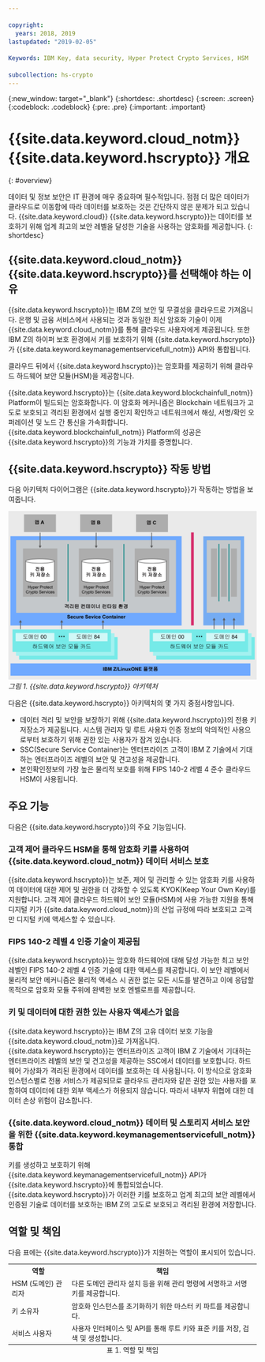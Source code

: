 ```yaml
---

copyright:
  years: 2018, 2019
lastupdated: "2019-02-05"

Keywords: IBM Key, data security, Hyper Protect Crypto Services, HSM

subcollection: hs-crypto
---
```


{:new_window: target="_blank"}
{:shortdesc: .shortdesc}
{:screen: .screen}
{:codeblock: .codeblock}
{:pre: .pre}
{:important: .important}

# {{site.data.keyword.cloud_notm}} {{site.data.keyword.hscrypto}} 개요
{: #overview}

<!-- {{site.data.keyword.cloud}} {{site.data.keyword.hscrypto}} is in the BETA phase and is for tryout and test purpose only. To prevent data loss, use only test data in the current service. This restriction also applies to using {{site.data.keyword.hscrypto}} with other  {{site.data.keyword.cloud_notm}} services.
{:important} -->

데이터 및 정보 보안은 IT 환경에 매우 중요하며 필수적입니다. 점점 더 많은 데이터가 클라우드로 이동함에 따라 데이터를 보호하는 것은 간단하지 않은 문제가 되고 있습니다. {{site.data.keyword.cloud}} {{site.data.keyword.hscrypto}}는 데이터를 보호하기 위해 업계 최고의 보안 레벨을 달성한 기술을 사용하는 암호화를 제공합니다.
{: shortdesc}

## {{site.data.keyword.cloud_notm}} {{site.data.keyword.hscrypto}}를 선택해야 하는 이유

{{site.data.keyword.hscrypto}}는 IBM Z의 보안 및 무결성을 클라우드로 가져옵니다. 은행 및 금융 서비스에서 사용되는 것과 동일한 최신 암호화 기술이 이제 {{site.data.keyword.cloud_notm}}를 통해 클라우드 사용자에게 제공됩니다. <!-- With {{site.data.keyword.hscrypto}}, you can protect your data at rest, in use, and in transit.--> 또한 IBM Z의 하이퍼 보호 환경에서 키를 보호하기 위해 {{site.data.keyword.hscrypto}}가 {{site.data.keyword.keymanagementservicefull_notm}} API와 통합됩니다.

클라우드 뒤에서 {{site.data.keyword.hscrypto}}는 암호화를 제공하기 위해 클라우드 하드웨어 보안 모듈(HSM)을 제공합니다.<!-- via PKCS#11 application programming interfaces (APIs). You can access {{site.data.keyword.hscrypto}} with several popular programming languages such as Java, JavaScript, and Swift. -->

{{site.data.keyword.hscrypto}}는 {{site.data.keyword.blockchainfull_notm}} Platform이 빌드되는 암호화합니다. 이 암호화 메커니즘은 Blockchain 네트워크가 고도로 보호되고 격리된 환경에서 실행 중인지 확인하고 네트워크에서 해싱, 서명/확인 오퍼레이션 및 노드 간 통신을 가속화합니다. {{site.data.keyword.blockchainfull_notm}} Platform의 성공은 {{site.data.keyword.hscrypto}}의 기능과 가치를 증명합니다.

## {{site.data.keyword.hscrypto}} 작동 방법

다음 아키텍처 다이어그램은 {{site.data.keyword.hscrypto}}가 작동하는 방법을 보여줍니다.

![{{site.data.keyword.hscrypto}} 아키텍처](image/architecture.png "{{site.data.keyword.hscrypto}} 아키텍처")
*그림 1. {{site.data.keyword.hscrypto}} 아키텍처*  

다음은 {{site.data.keyword.hscrypto}} 아키텍처의 몇 가지 중점사항입니다.

<!-- * Applications connect to {{site.data.keyword.hscrypto}} through PKCS#11 APIs. -->

- 데이터 격리 및 보안을 보장하기 위해 {{site.data.keyword.hscrypto}}의 전용 키 저장소가 제공됩니다. 시스템 관리자 및 루트 사용자 인증 정보의 악의적인 사용으로부터 보호하기 위해 권한 있는 사용자가 잠겨 있습니다.  
- SSC(Secure Service Container)는 엔터프라이즈 고객이 IBM Z 기술에서 기대하는 엔터프라이즈 레벨의 보안 및 견고성을 제공합니다.  
- 본인확인정보의 가장 높은 물리적 보호를 위해 FIPS 140-2 레벨 4 준수 클라우드 HSM이 사용됩니다.  

## 주요 기능  

다음은 {{site.data.keyword.hscrypto}}의 주요 기능입니다.

### 고객 제어 클라우드 HSM을 통해 암호화 키를 사용하여 {{site.data.keyword.cloud_notm}} 데이터 서비스 보호

{{site.data.keyword.hscrypto}}는 보존, 제어 및 관리할 수 있는 암호화 키를 사용하여 데이터에 대한 제어 및 권한을 더 강화할 수 있도록 KYOK(Keep Your Own Key)를 지원합니다. 고객 제어 클라우드 하드웨어 보안 모듈(HSM)에 사용 가능한 지원을 통해 디지털 키가 {{site.data.keyword.cloud_notm}}의 산업 규정에 따라 보호되고 고객만 디지털 키에 액세스할 수 있습니다.<!-- The HSM provides PKCS#11 APIs, which makes {{site.data.keyword.hscrypto}} accessible by several popular programming languages such as Java, JavaScript, and Swift.-->

### FIPS 140-2 레벨 4 인증 기술이 제공됨

{{site.data.keyword.hscrypto}}는 암호화 하드웨어에 대해 달성 가능한 최고 보안 레벨인 FIPS 140-2 레벨 4 인증 기술에 대한 액세스를 제공합니다. <!-- Industries, such as financial sector services, require this level of security to protect their data.--> 이 보안 레벨에서 물리적 보안 메커니즘은 물리적 액세스 시 권한 없는 모든 시도를 발견하고 이에 응답할 목적으로 암호화 모듈 주위에 완벽한 보호 엔벨로프를 제공합니다.

### 키 및 데이터에 대한 권한 있는 사용자 액세스가 없음

{{site.data.keyword.hscrypto}}는 IBM Z의 고유 데이터 보호 기능을 {{site.data.keyword.cloud_notm}}로 가져옵니다. {{site.data.keyword.hscrypto}}는 엔터프라이즈 고객이 IBM Z 기술에서 기대하는 엔터프라이즈 레벨의 보안 및 견고성을 제공하는 SSC에서 데이터를 보호합니다. 하드웨어 가상화가 격리된 환경에서 데이터를 보호하는 데 사용됩니다. 이 방식으로 암호화 인스턴스별로 전용 서비스가 제공되므로 클라우드 관리자와 같은 권한 있는 사용자를 포함하여 데이터에 대한 외부 액세스가 허용되지 않습니다. 따라서 내부자 위협에 대한 데이터 손상 위험이 감소합니다.

### {{site.data.keyword.cloud_notm}} 데이터 및 스토리지 서비스 보안을 위한 {{site.data.keyword.keymanagementservicefull_notm}} 통합

키를 생성하고 보호하기 위해 {{site.data.keyword.keymanagementservicefull_notm}} API가 {{site.data.keyword.hscrypto}}에 통합되었습니다. {{site.data.keyword.hscrypto}}가 이러한 키를 보호하고 업계 최고의 보안 레벨에서 인증된 기술로 데이터를 보호하는 IBM Z의 고도로 보호되고 격리된 환경에 저장합니다.

<!-- {{site.data.keyword.hscrypto}} also leverages the **IBM Advanced Crypto Service Provider (ACSP)** solution that enables remote access to the IBM’s cryptographic coprocessors. ACSP allows for utilization of strong hardware-based cryptography as a service in distributed environments where data security cannot be guaranteed. {{site.data.keyword.hscrypto}} utilizes ACSP as a *network hardware security module (NetHSM)* that provides access to HSM via PKCS#11 standard APIs.-->

<!-- With {{site.data.keyword.hscrypto}}, your **SSL keys are offloaded** to a {{site.data.keyword.hscrypto}} to ensure security and protection of those sensitive keys.  Besides, the certificate lifecycle management gets common approach to manage certificates and offers the visibility to certificate expiration.-->

## 역할 및 책임

다음 표에는 {{site.data.keyword.hscrypto}}가 지원하는 역할이 표시되어 있습니다.

<table>
  <tr>
    <th>역할</th>
    <th>책임</th>
  </tr>
  <tr>
    <td>HSM (도메인) 관리자</td>
    <td>
      다른 도메인 관리자 설치 등을 위해 관리 명령에 서명하고 서명 키를 제공합니다.
    </td>
  </tr>
  <tr>
    <td>키 소유자</td>
    <td>암호화 인스턴스를 초기화하기 위한 마스터 키 파트를 제공합니다.</td>
  </tr>
  <tr>
    <td>서비스 사용자</td>
    <td>사용자 인터페이스 및 API를 통해 루트 키와 표준 키를 저장, 검색 및 생성합니다.</td>
  </tr>
  <caption style="caption-side:bottom;">표 1. 역할 및 책임</caption>
</table>
